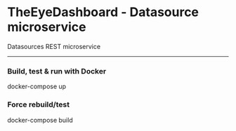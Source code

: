 # TheEyeDashboard - Datasource microservice

Datasources REST microservice

---

### Build, test & run with Docker
docker-compose up

### Force rebuild/test
docker-compose build
